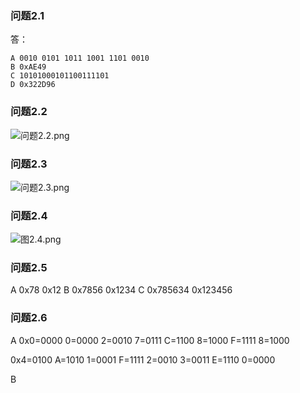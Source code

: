 ### 问题2.1
答：
```
A 0010 0101 1011 1001 1101 0010 
B 0xAE49
C 10101000101100111101
D 0x322D96
```

### 问题2.2
![问题2.2.png](https://upload-images.jianshu.io/upload_images/7066251-2d4d614def6ac6ef.png?imageMogr2/auto-orient/strip%7CimageView2/2/w/1240)

### 问题2.3
![问题2.3.png](https://upload-images.jianshu.io/upload_images/7066251-87de499cbe92796c.png?imageMogr2/auto-orient/strip%7CimageView2/2/w/1240)

### 问题2.4
![图2.4.png](https://upload-images.jianshu.io/upload_images/7066251-53c9941be002e572.png?imageMogr2/auto-orient/strip%7CimageView2/2/w/1240)

### 问题2.5
A 0x78 0x12
B 0x7856 0x1234
C 0x785634 0x123456

### 问题2.6
A 
0x0=0000 0=0000 2=0010 7=0111 C=1100 8=1000 F=1111 8=1000

0x4=0100 A=1010 1=0001 F=1111 2=0010 3=0011 E=1110 0=0000

B 